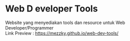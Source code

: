 # Web D eveloper Tools
Website yang menyediakan tools dan resource untuk Web Developer/Programmer <br>
Link Preview : https://mezzky.github.io/web-dev-tools/
